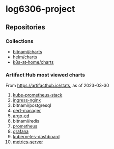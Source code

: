 # log6306-project

## Repositories

### Collections

- [bitnami/charts](https://github.com/bitnami/charts)
- [helm/charts](https://github.com/helm/charts)
- [k8s-at-home/charts](https://github.com/k8s-at-home/charts)

### Artifact Hub most viewed charts

From https://artifacthub.io/stats, as of 2023-03-30

1. [kube-prometheus-stack](https://github.com/prometheus-community/helm-charts)
2. [ingress-nginx](https://github.com/kubernetes/ingress-nginx)
3. bitnami/postgresql
4. [cert-manager](https://github.com/cert-manager/cert-manager)
5. [argo-cd](https://github.com/argoproj/argo-helm)
6. bitnami/redis
7. [prometheus](https://github.com/prometheus-community/helm-charts)
8. [grafana](https://github.com/grafana/helm-charts)
9. [kubernetes-dashboard](https://github.com/kubernetes/dashboard)
10. [metrics-server](https://github.com/kubernetes-sigs/metrics-server)
